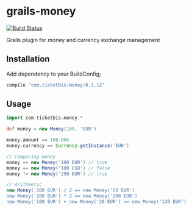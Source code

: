 # grails-money

[![Build
Status](https://travis-ci.org/ticketbis/grails-money.png?branch=master)](https://travis-ci.org/ticketbis/grails-money)

Grails plugin for money and currency exchange management

## Installation

Add dependency to your BuildConfig;

```groovy
compile "com.ticketbis:money:0.1.12"
```

## Usage

```groovy
import com.ticketbis.money.*

def money = new Money(100, 'EUR')

money.amount == 100.00G
money.currency == Currency.getInstance('EUR')

// Comparing money
money == new Money('100 EUR') // true
money == new Money('100 USD') // false
money != new Money('250 EUR') // true

// Arithmetic
new Money('100 EUR') / 2 == new Money('50 EUR')
new Money('100 EUR') * 2 == new Money('200 EUR')
new Money('100 EUR') + new Money('20 EUR') == new Money('120 EUR')
```
